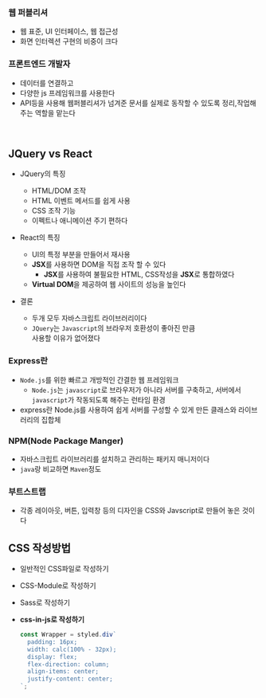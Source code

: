 ### 웹 퍼블리셔

- 웹 표준, UI 인터페이스, 웹 접근성
- 화면 인터렉션 구현의 비중이 크다

### 프론트엔드 개발자

- 데이터를 연결하고
- 다양한 js 프레임워크를 사용한다
- API등을 사용해 웹퍼블리셔가 넘겨준 문서를 실제로 동작할 수 있도록 정리,작업해주는 역할을 맡는다

<br/>

## JQuery vs React

- JQuery의 특징

  - HTML/DOM 조작
  - HTML 이벤트 메서드를 쉽게 사용
  - CSS 조작 기능
  - 이펙트나 애니메이션 주기 편하다

- React의 특징

  - UI의 특정 부분을 만들어서 재사용
  - **JSX**를 사용하면 DOM을 직접 조작 할 수 있다
    - **JSX**를 사용하여 불필요한 HTML, CSS작성을 **JSX**로 통합하였다
  - **Virtual DOM**을 제공하여 웹 사이트의 성능을 높인다

- 결론
  - 두개 모두 자바스크립트 라이브러리이다
  - `JQuery`는 `Javascript`의 브라우저 호환성이 좋아진 만큼<br> 사용할 이유가 없어졌다

### Express란

- `Node.js`를 위한 빠르고 개방적인 간결한 웹 프레임워크
  - `Node.js`는 `javascript`로 브라우저가 아니라 서버를 구축하고, 서버에서 `javascript`가 작동되도록 해주는 런타임 환경
- express란 Node.js를 사용하여 쉽게 서버를 구성할 수 있게 만든 클래스와 라이브러리의 집합체

### NPM(Node Package Manger)

- 자바스크립트 라이브러리를 설치하고 관리하는 패키지 매니저이다
- `java`랑 비교하면 `Maven`정도

### 부트스트랩

- 각종 레이아웃, 버튼, 입력창 등의 디자인을 CSS와 Javscript로 만들어 놓은 것이다

## CSS 작성방법

- 일반적인 CSS파일로 작성하기
- CSS-Module로 작성하기
- Sass로 작성하기
- **css-in-js로 작성하기**

  ```jsx
  const Wrapper = styled.div`
    padding: 16px;
    width: calc(100% - 32px);
    display: flex;
    flex-direction: column;
    align-items: center;
    justify-content: center;
  `;
  ```
